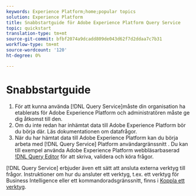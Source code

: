 ```yaml
---
keywords: Experience Platform;home;popular topics
solution: Experience Platform
title: Snabbstartguide för Adobe Experience Platform Query Service
topic: quickstart
translation-type: tm+mt
source-git-commit: bfbf2074a9dcadd809de043d62f7d2ddaa7c7b31
workflow-type: tm+mt
source-wordcount: '120'
ht-degree: 0%

---
```



# Snabbstartguide

1. För att kunna använda [!DNL Query Service]måste din organisation ha etablerats för Adobe Experience Platform och administratören måste ge dig åtkomst till den.
2. Om du inte redan har inhämtat data till Adobe Experience Platform bör du börja där. Läs dokumentationen om datafrågor.
3. När du har hämtat data till Adobe Experience Platform kan du börja arbeta med [!DNL Query Service] Platform användargränssnitt [](ui/overview.md). Du kan till exempel använda Adobe Experience Platform webbläsarbaserad [!DNL Query Editor](ui/user-guide.md) för att skriva, validera och köra frågor.


[!DNL Query Service] erbjuder även ett sätt att ansluta externa verktyg till frågor. Instruktioner om hur du ansluter ett verktyg, t.ex. ett verktyg för Business Intelligence eller ett kommandoradsgränssnitt, finns i [Koppla ett verktyg](clients/overview.md).

